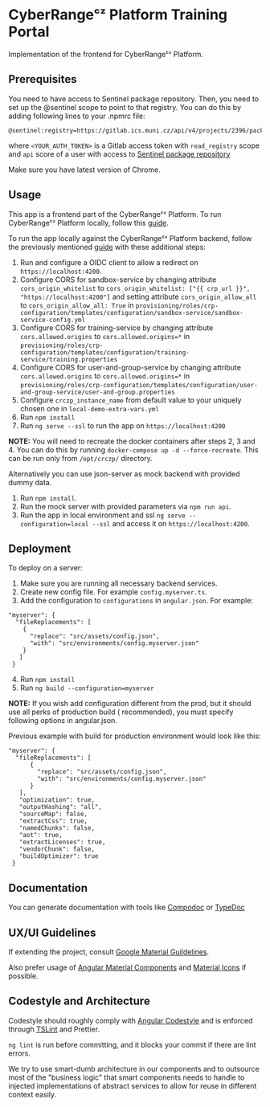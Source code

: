 # CyberRangeᶜᶻ Platform Training Portal

Implementation of the frontend for CyberRangeᶜᶻ Platform.

## Prerequisites

You need to have access to Sentinel package repository.
Then, you need to set up the @sentinel scope to point to that registry. You can do this by
adding following lines to your .npmrc file:

```
@sentinel:registry=https://gitlab.ics.muni.cz/api/v4/projects/2396/packages/npm/
```

where `<YOUR_AUTH_TOKEN>` is a Gitlab access token with `read_registry` scope and `api` score of a user with access
to [Sentinel package repository](https://gitlab.ics.muni.cz/sentinel/sentinel-artifact-repository)

Make sure you have latest version of Chrome.

## Usage

This app is a frontend part of the CyberRangeᶜᶻ Platform. To run CyberRangeᶜᶻ Platform locally, follow
this [guide](https://github.com/cyberrangecz/devops-helm).

To run the app locally against the CyberRangeᶜᶻ Platform backend, follow the previously
mentioned [guide](https://github.com/cyberrangecz/devops-helm) with these additional steps:

1. Run and configure a OIDC client to allow a redirect on `https://localhost:4200`.
2. Configure CORS for sandbox-service by changing attribute `cors_origin_whitelist` to
   `cors_origin_whitelist: ["{{ crp_url }}", "https://localhost:4200"]` and setting attribute
   `cors_origin_allow_all` to `cors_origin_allow_all: True` in
   `provisioning/roles/crp-configuration/templates/configuration/sandbox-service/sandbox-service-config.yml`
3. Configure CORS for training-service by changing attribute `cors.allowed.origins` to `cors.allowed.origins=*` in
   `provisioning/roles/crp-configuration/templates/configuration/training-service/training.properties`
4. Configure CORS for user-and-group-service by changing attribute `cors.allowed.origins` to
   `cors.allowed.origins=*` in
   `provisioning/roles/crp-configuration/templates/configuration/user-and-group-service/user-and-group.properties`
5. Configure `crczp_instance_name` from default value to your uniquely chosen one in `local-demo-extra-vars.yml`
6. Run `npm install`
7. Run `ng serve --ssl` to run the app on `https://localhost:4200`

**NOTE:** You will need to recreate the docker containers after steps 2, 3 and 4. You can do this by running
`docker-compose up -d --force-recreate`. This can be run only from `/opt/crczp/` directory.

Alternatively you can use json-server as mock backend with provided dummy data.

1. Run `npm install`.
2. Run the mock server with provided parameters via `npm run api`.
3. Run the app in local environment and ssl `ng serve --configuration=local --ssl` and access it on
   `https://localhost:4200`.

## Deployment

To deploy on a server:

1. Make sure you are running all necessary backend services.
2. Create new config file. For example `config.myserver.ts`.
3. Add the configuration to `configurations` in `angular.json`. For example:

```
"myserver": {
  "fileReplacements": [
    {
      "replace": "src/assets/config.json",
      "with": "src/environments/config.myserver.json"
    }
   ]
 }
```

4. Run `npm install`
5. Run `ng build --configuration=myserver`

**NOTE:** If you wish add configuration different from the prod, but it should use all perks of production build (
recommended), you must specify following options in angular.json.

Previous example with build for production environment would look like this:

```
"myserver": {
  "fileReplacements": [
      {
        "replace": "src/assets/config.json",
        "with": "src/environments/config.myserver.json"
      }
   ],
   "optimization": true,
   "outputHashing": "all",
   "sourceMap": false,
   "extractCss": true,
   "namedChunks": false,
   "aot": true,
   "extractLicenses": true,
   "vendorChunk": false,
   "buildOptimizer": true
 }
```

## Documentation

You can generate documentation with tools like [Compodoc](https://compodoc.app/) or [TypeDoc](https://typedoc.org/)

## UX/UI Guidelines

If extending the project, consult [Google Material Guildelines](https://material.io/design/guidelines-overview/).

Also prefer usage of [Angular Material Components](https://material.angular.io/)
and [Material Icons](https://material.io/resources/icons/) if possible.

## Codestyle and Architecture

Codestyle should roughly comply with [Angular Codestyle](https://angular.io/guide/styleguide) and is enforced
through [TSLint](https://palantir.github.io/tslint/) and Prettier.

`ng lint` is run before committing, and it blocks your commit if there are lint errors.

We try to use smart-dumb architecture in our components and to outsource most of the "business logic" that smart
components needs to handle to injected implementations of abstract services to allow for reuse in different context
easily.
